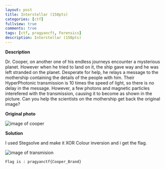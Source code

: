 ```yaml
---
layout: post
title: Interstellar (150pts)
categories: [ctf]
fullview: true
comments: true
tags: [ctf, pragyancft, Forensics]
description: Interstellar (150pts)
---
```


**Description**

Dr. Cooper, on another one of his endless journeys encounter a mysterious planet. However when he tried to land on it, the ship gave way and he was left stranded on the planet. Desperate for help, he relays a message to the mothership containing the details of the people with him. Their HyperPhotonic transmission is 10 times the speed of light, so there is no delay in the message. However, a few photons and magnetic particles interefered with the transmission, causing it to become as shown in the picture. Can you help the scientists on the mothership get back the original image?

**Original photo**

![image of cooper](https://1.bp.blogspot.com/-cGMaB5c0NQA/WLu8BdXKoTI/AAAAAAAABc0/LXCP3xMEsxUURA80DcO5ymCdg93AT0bYQCLcB/s400/transmission.png)

**Solution**

I used Stegsolve and make it XOR  Colour inversion and i get the flag. 

![image of transmision](https://2.bp.blogspot.com/-AfFzL29uoas/WLu8mq0u01I/AAAAAAAABc8/n5W2D6aBjyoXFYa9xTuDTukrP_38-rRJQCLcB/s400/bodlogo2.png)

`Flag is : pragyanctf{Cooper_Brand}`
